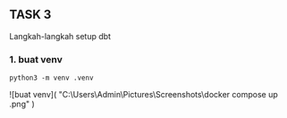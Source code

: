 ## TASK 3 

Langkah-langkah setup dbt 

### 1. buat venv
`python3 -m venv .venv`

![buat venv]( "C:\Users\Admin\Pictures\Screenshots\docker compose up .png" )
